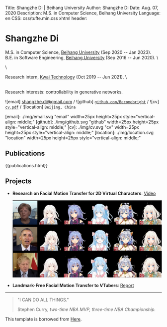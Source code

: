Title:   Shangzhe Di | Beihang University
Author:  Shangzhe Di
Date:    Aug. 07, 2020
Description: M.S. in Computer Science, Beihang University
Language: en
CSS: css/tufte.min.css
xhtml header: <script async src="https://www.googletagmanager.com/gtag/js?id=UA-38178018-3"></script><script>window.dataLayer = window.dataLayer || []; function gtag(){dataLayer.push(arguments);} gtag('js', new Date()); gtag('config', 'UA-38178018-3');</script>

Shangzhe Di
===========

M.S. in Computer Science, [Beihang University][BUAA] (Sep 2020 -- Jan 2023). \
B.E. in Software Engineering, [Beihang University][BUAA] (Sep 2016 -- Jun 2020). \

\

Research intern, [Kwai Technology][KWAI] (Oct 2019 -- Jun 2021). \

\
Research interests: controllability in generative networks.

![email] <shangzhe.di@gmail.com> / ![github] [`github.com/Becomebright`](https://github.com/Becomebright) / ![cv] [`cv.pdf`](./cv_ShangzheDi.pdf) / ![location] `Beijing, China`

[BUAA]: https://ev.buaa.edu.cn/
[KWAI]: https://www.kwai.com/
[email]: ./img/email.svg "email" width=25px height=25px style="vertical-align: middle;"
[github]: ./img/github.svg "github" width=25px height=25px style="vertical-align: middle;"
[cv]: ./img/cv.svg "cv" width=25px height=25px style="vertical-align: middle;"
[location]: ./img/location.svg "location" width=25px height=25px style="vertical-align: middle;"

Publications
------------
<!-- [[Google Scholar][google-scholar]] -->
[google-scholar]: None

<!-- Generated by bibtex2html from publications.bib -->
{{publications.html}}

Projects
----------

* **Research on Facial Motion Transfer for 2D Virtual Characters**: <a href="https://www.bilibili.com/video/BV1q54y1m7jG/" target="blank"> Video</a>

    ![](img/vtuber2.png)
    
* **Landmark-Free Facial Motion Transfer to VTubers**: <a href="pubs/vtuber_summary.pdf" target="blank"> Report</a>

---

<div class="epigraph">
<blockquote>
<p>"I CAN DO ALL THINGS."</p>
<footer>Stephen Curry, <cite>two-time NBA MVP, three-time NBA Championship.</cite></footer>
</blockquote>
</div>



This template is borrowed from [Here](https://soonhokong.github.io/).